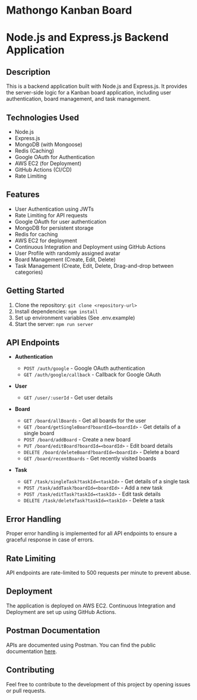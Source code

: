 # Mathongo Kanban Board

# Node.js and Express.js Backend Application

## Description
This is a backend application built with Node.js and Express.js. It provides the server-side logic for a Kanban board application, including user authentication, board management, and task management.

## Technologies Used
- Node.js
- Express.js
- MongoDB (with Mongoose)
- Redis (Caching)
- Google OAuth for Authentication
- AWS EC2 (for Deployment)
- GitHub Actions (CI/CD)
- Rate Limiting

## Features
- User Authentication using JWTs
- Rate Limiting for API requests
- Google OAuth for user authentication
- MongoDB for persistent storage
- Redis for caching
- AWS EC2 for deployment
- Continuous Integration and Deployment using GitHub Actions
- User Profile with randomly assigned avatar
- Board Management (Create, Edit, Delete)
- Task Management (Create, Edit, Delete, Drag-and-drop between categories)

## Getting Started
1. Clone the repository: `git clone <repository-url>`
2. Install dependencies: `npm install`
3. Set up environment variables (See .env.example)
4. Start the server: `npm run server`

## API Endpoints
- **Authentication**
  - `POST /auth/google` - Google OAuth authentication
  - `GET /auth/google/callback` - Callback for Google OAuth
  
- **User**
  - `GET /user/:userId` - Get user details
  
- **Board**
  - `GET /board/allBoards` - Get all boards for the user
  - `GET /board/getSingleBoard?boardId=<boardId>` - Get details of a single board
  - `POST /board/addBoard` - Create a new board
  - `PUT /board/editBoard?boardId=<boardId>` - Edit board details
  - `DELETE /board/deleteBoard?boardId=<boardId>` - Delete a board
  - `GET /board/recentBoards` - Get recently visited boards
  
- **Task**
  - `GET /task/singleTask?taskId=<taskId>` - Get details of a single task
  - `POST /task/addTask?boardId=<boardId>` - Add a new task
  - `POST /task/editTask?taskId=<taskId>` - Edit task details
  - `DELETE /task/deleteTask?taskId=<taskId>` - Delete a task

## Error Handling
Proper error handling is implemented for all API endpoints to ensure a graceful response in case of errors.

## Rate Limiting
API endpoints are rate-limited to 500 requests per minute to prevent abuse.

## Deployment
The application is deployed on AWS EC2. Continuous Integration and Deployment are set up using GitHub Actions.

## Postman Documentation
APIs are documented using Postman. You can find the public documentation [here](<link-to-postman-docs>).

## Contributing
Feel free to contribute to the development of this project by opening issues or pull requests.



